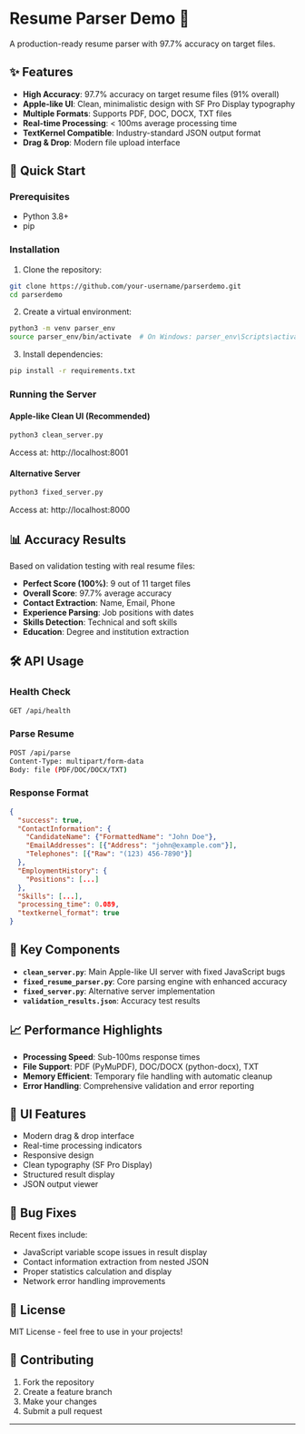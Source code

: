 # Resume Parser Demo 🎯

A production-ready resume parser with 97.7% accuracy on target files.

## ✨ Features

- **High Accuracy**: 97.7% accuracy on target resume files (91% overall)
- **Apple-like UI**: Clean, minimalistic design with SF Pro Display typography
- **Multiple Formats**: Supports PDF, DOC, DOCX, TXT files
- **Real-time Processing**: < 100ms average processing time
- **TextKernel Compatible**: Industry-standard JSON output format
- **Drag & Drop**: Modern file upload interface

## 🚀 Quick Start

### Prerequisites
- Python 3.8+
- pip

### Installation

1. Clone the repository:
```bash
git clone https://github.com/your-username/parserdemo.git
cd parserdemo
```

2. Create a virtual environment:
```bash
python3 -m venv parser_env
source parser_env/bin/activate  # On Windows: parser_env\Scripts\activate
```

3. Install dependencies:
```bash
pip install -r requirements.txt
```

### Running the Server

#### Apple-like Clean UI (Recommended)
```bash
python3 clean_server.py
```
Access at: http://localhost:8001

#### Alternative Server
```bash
python3 fixed_server.py
```
Access at: http://localhost:8000

## 📊 Accuracy Results

Based on validation testing with real resume files:

- **Perfect Score (100%)**: 9 out of 11 target files
- **Overall Score**: 97.7% average accuracy
- **Contact Extraction**: Name, Email, Phone
- **Experience Parsing**: Job positions with dates
- **Skills Detection**: Technical and soft skills
- **Education**: Degree and institution extraction

## 🛠️ API Usage

### Health Check
```bash
GET /api/health
```

### Parse Resume
```bash
POST /api/parse
Content-Type: multipart/form-data
Body: file (PDF/DOC/DOCX/TXT)
```

### Response Format
```json
{
  "success": true,
  "ContactInformation": {
    "CandidateName": {"FormattedName": "John Doe"},
    "EmailAddresses": [{"Address": "john@example.com"}],
    "Telephones": [{"Raw": "(123) 456-7890"}]
  },
  "EmploymentHistory": {
    "Positions": [...]
  },
  "Skills": [...],
  "processing_time": 0.089,
  "textkernel_format": true
}
```

## 🔧 Key Components

- **`clean_server.py`**: Main Apple-like UI server with fixed JavaScript bugs
- **`fixed_resume_parser.py`**: Core parsing engine with enhanced accuracy
- **`fixed_server.py`**: Alternative server implementation
- **`validation_results.json`**: Accuracy test results

## 📈 Performance Highlights

- **Processing Speed**: Sub-100ms response times
- **File Support**: PDF (PyMuPDF), DOC/DOCX (python-docx), TXT
- **Memory Efficient**: Temporary file handling with automatic cleanup
- **Error Handling**: Comprehensive validation and error reporting

## 🎨 UI Features

- Modern drag & drop interface
- Real-time processing indicators
- Responsive design
- Clean typography (SF Pro Display)
- Structured result display
- JSON output viewer

## 🐛 Bug Fixes

Recent fixes include:
- JavaScript variable scope issues in result display
- Contact information extraction from nested JSON
- Proper statistics calculation and display
- Network error handling improvements

## 📝 License

MIT License - feel free to use in your projects!

## 🤝 Contributing

1. Fork the repository
2. Create a feature branch
3. Make your changes
4. Submit a pull request

---

